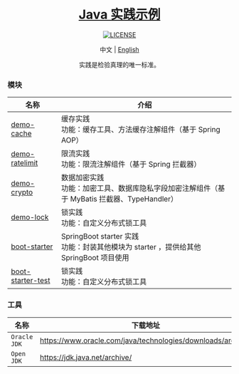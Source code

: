 <h1 align="center">
    <a href="https://github.com/EastX/java-practice-demos">
        Java 实践示例
    </a>
</h1>

<p align="center">
    <a href="https://github.com/EastX/java-practice-demos/blob/main/LICENSE">
        <img alt="LICENSE" src="https://img.shields.io/github/license/EastX/java-practice-demos.svg"/>
    </a>
</p>

<p align="center">
    中文 | <a href="./README.en.md">English</a>
</p>

<p align="center">
    实践是检验真理的唯一标准。
</p>

### 模块
| 名称 | 介绍 |
| --- | --- |
| [demo-cache](./demo-cache) | 缓存实践<br>功能：缓存工具、方法缓存注解组件（基于 Spring AOP） |
| [demo-ratelimit](./demo-ratelimit) | 限流实践<br>功能：限流注解组件（基于 Spring 拦截器） |
| [demo-crypto](./demo-crypto) | 数据加密实践<br>功能：加密工具、数据库隐私字段加密注解组件（基于 MyBatis 拦截器、TypeHandler） |
| [demo-lock](./demo-lock) | 锁实践<br>功能：自定义分布式锁工具 |
| [boot-starter](./boot-starter) | SpringBoot starter 实践<br>功能：封装其他模块为 starter ，提供给其他 SpringBoot 项目使用 |
| [boot-starter-test](./boot-starter-test) | 锁实践<br>功能：自定义分布式锁工具 |

### 工具
| 名称 | 下载地址 |
| --- | --- |
| `Oracle JDK` | https://www.oracle.com/java/technologies/downloads/archive/ |
| `Open JDK` | https://jdk.java.net/archive/ |

